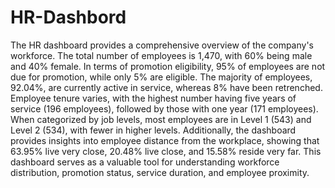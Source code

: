 # HR-Dashbord
The HR dashboard provides a comprehensive overview of the company's workforce. The total number of employees is 1,470, with 60% being male and 40% female. In terms of promotion eligibility, 95% of employees are not due for promotion, while only 5% are eligible. The majority of employees, 92.04%, are currently active in service, whereas 8% have been retrenched. Employee tenure varies, with the highest number having five years of service (196 employees), followed by those with one year (171 employees). When categorized by job levels, most employees are in Level 1 (543) and Level 2 (534), with fewer in higher levels. Additionally, the dashboard provides insights into employee distance from the workplace, showing that 63.95% live very close, 20.48% live close, and 15.58% reside very far. This dashboard serves as a valuable tool for understanding workforce distribution, promotion status, service duration, and employee proximity.
